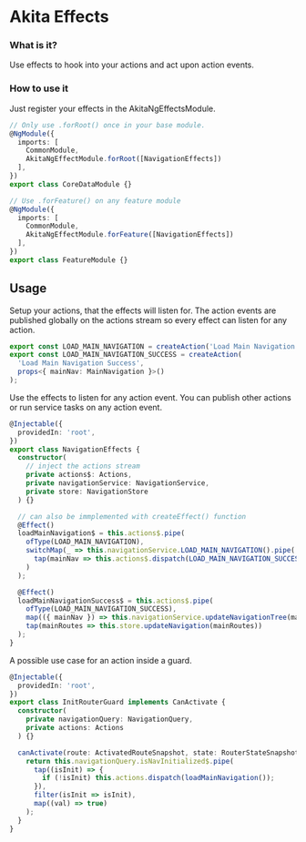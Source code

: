 # Akita Effects

### What is it?

Use effects to hook into your actions and act upon action events.<br>

### How to use it

Just register your effects in the AkitaNgEffectsModule.


```ts
// Only use .forRoot() once in your base module.
@NgModule({
  imports: [
    CommonModule, 
    AkitaNgEffectModule.forRoot([NavigationEffects])
  ],
})
export class CoreDataModule {}

// Use .forFeature() on any feature module
@NgModule({
  imports: [
    CommonModule, 
    AkitaNgEffectModule.forFeature([NavigationEffects])
  ],
})
export class FeatureModule {}

```

## Usage

Setup your actions, that the effects will listen for.
The action events are published globally on the actions stream so every effect can listen for any action.

```ts
export const LOAD_MAIN_NAVIGATION = createAction('Load Main Navigation');
export const LOAD_MAIN_NAVIGATION_SUCCESS = createAction(
  'Load Main Navigation Success', 
  props<{ mainNav: MainNavigation }>()
);
```

Use the effects to listen for any action event. You can publish other actions or run service tasks on any action event.

```ts
@Injectable({
  providedIn: 'root',
})
export class NavigationEffects {
  constructor(
    // inject the actions stream
    private actions$: Actions, 
    private navigationService: NavigationService, 
    private store: NavigationStore
  ) {}

  // can also be immplemented with createEffect() function
  @Effect()
  loadMainNavigation$ = this.actions$.pipe(
    ofType(LOAD_MAIN_NAVIGATION),
    switchMap(_ => this.navigationService.LOAD_MAIN_NAVIGATION().pipe(
      tap(mainNav => this.actions$.dispatch(LOAD_MAIN_NAVIGATION_SUCCESS({ mainNav }))))
    )
  );

  @Effect()
  loadMainNavigationSuccess$ = this.actions$.pipe(
    ofType(LOAD_MAIN_NAVIGATION_SUCCESS),
    map(({ mainNav }) => this.navigationService.updateNavigationTree(mainNav)),
    tap(mainRoutes => this.store.updateNavigation(mainRoutes))
  );
}
```
A possible use case for an action inside a guard. <br>
```ts
@Injectable({
  providedIn: 'root',
})
export class InitRouterGuard implements CanActivate {
  constructor(
    private navigationQuery: NavigationQuery, 
    private actions: Actions
  ) {}

  canActivate(route: ActivatedRouteSnapshot, state: RouterStateSnapshot): Observable<boolean | UrlTree> {
    return this.navigationQuery.isNavInitialized$.pipe(
      tap((isInit) => {
        if (!isInit) this.actions.dispatch(loadMainNavigation());
      }),
      filter(isInit => isInit),
      map((val) => true)
    );
  }
}
```
